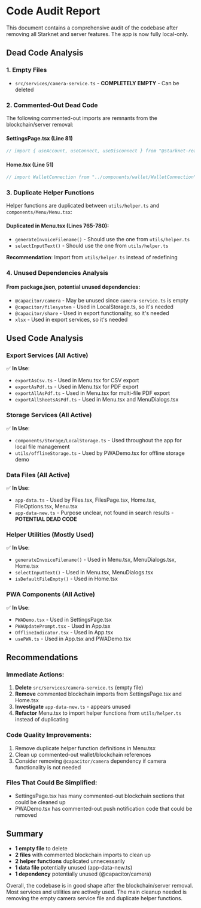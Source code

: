 # Code Audit Report

This document contains a comprehensive audit of the codebase after removing all Starknet and server features. The app is now fully local-only.

## Dead Code Analysis

### 1. Empty Files

- `src/services/camera-service.ts` - **COMPLETELY EMPTY** - Can be deleted

### 2. Commented-Out Dead Code

The following commented-out imports are remnants from the blockchain/server removal:

#### SettingsPage.tsx (Line 81)

```typescript
// import { useAccount, useConnect, useDisconnect } from "@starknet-react/core";
```

#### Home.tsx (Line 51)

```typescript
// import WalletConnection from "../components/wallet/WalletConnection";
```

### 3. Duplicate Helper Functions

Helper functions are duplicated between `utils/helper.ts` and `components/Menu/Menu.tsx`:

#### Duplicated in Menu.tsx (Lines 765-780):

- `generateInvoiceFilename()` - Should use the one from `utils/helper.ts`
- `selectInputText()` - Should use the one from `utils/helper.ts`

**Recommendation**: Import from `utils/helper.ts` instead of redefining

### 4. Unused Dependencies Analysis

#### From package.json, potential unused dependencies:

- `@capacitor/camera` - May be unused since `camera-service.ts` is empty
- `@capacitor/filesystem` - Used in LocalStorage.ts, so it's needed
- `@capacitor/share` - Used in export functionality, so it's needed
- `xlsx` - Used in export services, so it's needed

## Used Code Analysis

### Export Services (All Active)

✅ **In Use**:

- `exportAsCsv.ts` - Used in Menu.tsx for CSV export
- `exportAsPdf.ts` - Used in Menu.tsx for PDF export
- `exportAllAsPdf.ts` - Used in Menu.tsx for multi-file PDF export
- `exportAllSheetsAsPdf.ts` - Used in Menu.tsx and MenuDialogs.tsx

### Storage Services (All Active)

✅ **In Use**:

- `components/Storage/LocalStorage.ts` - Used throughout the app for local file management
- `utils/offlineStorage.ts` - Used by PWADemo.tsx for offline storage demo

### Data Files (All Active)

✅ **In Use**:

- `app-data.ts` - Used by Files.tsx, FilesPage.tsx, Home.tsx, FileOptions.tsx, Menu.tsx
- `app-data-new.ts` - Purpose unclear, not found in search results - **POTENTIAL DEAD CODE**

### Helper Utilities (Mostly Used)

✅ **In Use**:

- `generateInvoiceFilename()` - Used in Menu.tsx, MenuDialogs.tsx, Home.tsx
- `selectInputText()` - Used in Menu.tsx, MenuDialogs.tsx
- `isDefaultFileEmpty()` - Used in Home.tsx

### PWA Components (All Active)

✅ **In Use**:

- `PWADemo.tsx` - Used in SettingsPage.tsx
- `PWAUpdatePrompt.tsx` - Used in App.tsx
- `OfflineIndicator.tsx` - Used in App.tsx
- `usePWA.ts` - Used in App.tsx and PWADemo.tsx

## Recommendations

### Immediate Actions:

1. **Delete** `src/services/camera-service.ts` (empty file)
2. **Remove** commented blockchain imports from SettingsPage.tsx and Home.tsx
3. **Investigate** `app-data-new.ts` - appears unused
4. **Refactor** Menu.tsx to import helper functions from `utils/helper.ts` instead of duplicating

### Code Quality Improvements:

1. Remove duplicate helper function definitions in Menu.tsx
2. Clean up commented-out wallet/blockchain references
3. Consider removing `@capacitor/camera` dependency if camera functionality is not needed

### Files That Could Be Simplified:

- SettingsPage.tsx has many commented-out blockchain sections that could be cleaned up
- PWADemo.tsx has commented-out push notification code that could be removed

## Summary

- **1 empty file** to delete
- **2 files** with commented blockchain imports to clean up
- **2 helper functions** duplicated unnecessarily
- **1 data file** potentially unused (app-data-new.ts)
- **1 dependency** potentially unused (@capacitor/camera)

Overall, the codebase is in good shape after the blockchain/server removal. Most services and utilities are actively used. The main cleanup needed is removing the empty camera service file and duplicate helper functions.

